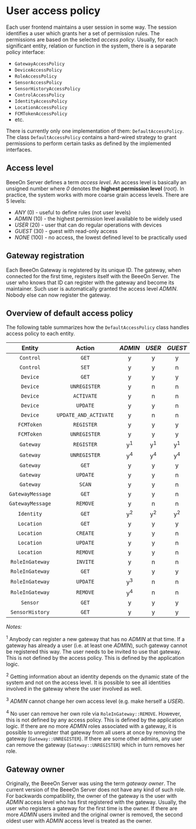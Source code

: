 # User access policy

Each user frontend maintains a user session in some way. The session identifies
a user which grants her a set of permission rules. The permissions are based
on the selected _access policy_. Usually, for each significant entity, relation
or function in the system, there is a separate policy interface:

* `GatewayAccessPolicy`
* `DeviceAccessPolicy`
* `RoleAccessPolicy`
* `SensorAccessPolicy`
* `SensorHistoryAccessPolicy`
* `ControlAccessPolicy`
* `IdentityAccessPolicy`
* `LocationAccessPolicy`
* `FCMTokenAccessPolicy`
* etc.

There is currently only one implementation of them: `DefaultAccessPolicy`. The
class `DefaultAccessPolicy` contains a hard-wired strategy to grant permissions
to perform certain tasks as defined by the implemented interfaces.

## Access level

BeeeOn Server defines a term _access level_. An access level is basically an
unsigned number where _0_ denotes the **highest permission level** (_root_).
In practice, the system works with more coarse grain access levels. There are
5 levels:

* _ANY_ (0) - useful to define rules (not user levels)
* _ADMIN_ (10) - the highest permission level available to be widely used
* _USER_ (20) - user that can do regular operations with devices
* _GUEST_ (30) - guest with read-only access
* _NONE_ (100) - no access, the lowest defined level to be practically used

## Gateway registration

Each BeeeOn Gateway is registered by its unique ID. The gateway, when connected
for the first time, registers itself with the BeeeOn Server. The user who knows
that ID can register with the gateway and become its maintainer. Such user
is automatically granted the access level _ADMIN_. Nobody else can now register
the gateway.

## Overview of default access policy

The following table summarizes how the `DefaultAccessPolicy` class handles
access policy to each entity.

| Entity          | Action                | _ADMIN_  | _USER_  | _GUEST_ |
|:---------------:|:---------------------:|:--------:|:-------:|:-------:|
| `Control`       | `GET`                 |        y |       y |       y |
| `Control`       | `SET`                 |        y |       y |       n |
| `Device`        | `GET`                 |        y |       y |       y |
| `Device`        | `UNREGISTER`          |        y |       n |       n |
| `Device`        | `ACTIVATE`            |        y |       n |       n |
| `Device`        | `UPDATE`              |        y |       y |       n |
| `Device`        | `UPDATE_AND_ACTIVATE` |        y |       n |       n |
| `FCMToken`      | `REGISTER`            |        y |       y |       y |
| `FCMToken`      | `UNREGISTER`          |        y |       y |       y |
| `Gateway`       | `REGISTER`            | y<sup>1</sup> | y<sup>1</sup> | y<sup>1</sup> |
| `Gateway`       | `UNREGISTER`          | y<sup>4</sup> | y<sup>4</sup> | y<sup>4</sup> |
| `Gateway`       | `GET`                 |        y |       y |       y |
| `Gateway`       | `UPDATE`              |        y |       y |       n |
| `Gateway`       | `SCAN`                |        y |       y |       n |
| `GatewayMessage`| `GET`                 |        y |       y |       n |
| `GatewayMessage`| `REMOVE`              |        y |       n |       n |
| `Identity`      | `GET`                 | y<sup>2</sup> | y<sup>2</sup> | y<sup>2</sup> |
| `Location`      | `GET`                 |        y |       y |       y |
| `Location`      | `CREATE`              |        y |       y |       n |
| `Location`      | `UPDATE`              |        y |       y |       n |
| `Location`      | `REMOVE`              |        y |       y |       n |
| `RoleInGateway` | `INVITE`              |        y |       n |       n |
| `RoleInGateway` | `GET`                 |        y |       y |       y |
| `RoleInGateway` | `UPDATE`              | y<sup>3</sup> |  n |       n |
| `RoleInGateway` | `REMOVE`              | y<sup>4</sup> |  n |       n |
| `Sensor`        | `GET`                 |        y |       y |       y |
| `SensorHistory` | `GET`                 |        y |       y |       y |

_Notes:_

<sup>1</sup> Anybody can register a new gateway that has no _ADMIN_ at that time.
If a gateway has already a user (i.e. at least one _ADMIN_), such gateway cannot
be registered this way. The user needs to be invited to use that gateway. This is
not defined by the access policy. This is defined by the application logic.

<sup>2</sup> Getting information about an identity depends on the dynamic state of the
system and not on the access level. It is possible to see all identities involved in
the gateway where the user involved as well.

<sup>3</sup> _ADMIN_ cannot change her own access level (e.g. make herself a _USER_).

<sup>4</sup> No user can remove her own role via `RoleInGateway::REMOVE`. However, this
is not defined by any access policy. This is defined by the application logic. If there are
no more _ADMIN_ roles associated with a gateway, it is possible to unregister that gateway from
all users at once by removing the gateway (`Gateway::UNREGISTER`). If there are some other
admins, any user can remove the gateway (`Gateway::UNREGISTER`) which in turn removes
her role.

## Gateway owner

Originally, the BeeeOn Server was using the term _gateway owner_. The current
version of the BeeeOn Server does not have any kind of such role. For backwards
compatibility, the owner of the gateway is the user with _ADMIN_ access level
who has first registered with the gateway. Usually, the user who registers a
gateway for the first time is the owner. If there are more _ADMIN_ users invited
and the original owner is removed, the second oldest user with _ADMIN_ access
level is treated as the owner.
